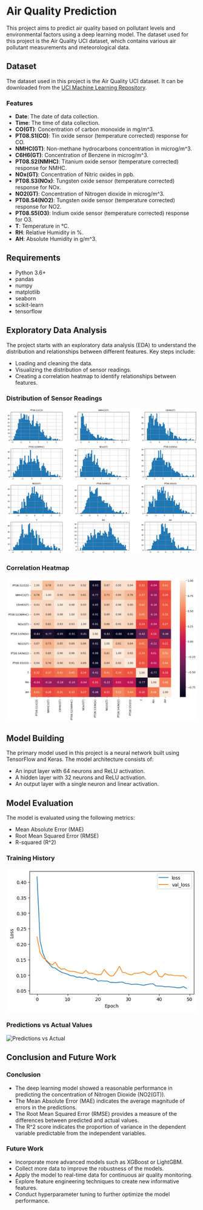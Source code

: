 # Air Quality Prediction

This project aims to predict air quality based on pollutant levels and environmental factors using a deep learning model. The dataset used for this project is the Air Quality UCI dataset, which contains various air pollutant measurements and meteorological data.

## Dataset
The dataset used in this project is the Air Quality UCI dataset. It can be downloaded from the [UCI Machine Learning Repository](https://archive.ics.uci.edu/ml/machine-learning-databases/00360/AirQualityUCI.zip).

### Features
- **Date**: The date of data collection.
- **Time**: The time of data collection.
- **CO(GT)**: Concentration of carbon monoxide in mg/m^3.
- **PT08.S1(CO)**: Tin oxide sensor (temperature corrected) response for CO.
- **NMHC(GT)**: Non-methane hydrocarbons concentration in microg/m^3.
- **C6H6(GT)**: Concentration of Benzene in microg/m^3.
- **PT08.S2(NMHC)**: Titanium oxide sensor (temperature corrected) response for NMHC.
- **NOx(GT)**: Concentration of Nitric oxides in ppb.
- **PT08.S3(NOx)**: Tungsten oxide sensor (temperature corrected) response for NOx.
- **NO2(GT)**: Concentration of Nitrogen dioxide in microg/m^3.
- **PT08.S4(NO2)**: Tungsten oxide sensor (temperature corrected) response for NO2.
- **PT08.S5(O3)**: Indium oxide sensor (temperature corrected) response for O3.
- **T**: Temperature in °C.
- **RH**: Relative Humidity in %.
- **AH**: Absolute Humidity in g/m^3.

## Requirements
- Python 3.6+
- pandas
- numpy
- matplotlib
- seaborn
- scikit-learn
- tensorflow

## Exploratory Data Analysis
The project starts with an exploratory data analysis (EDA) to understand the distribution and relationships between different features. Key steps include:
- Loading and cleaning the data.
- Visualizing the distribution of sensor readings.
- Creating a correlation heatmap to identify relationships between features.

### Distribution of Sensor Readings
![Distribution](images/distribution.png)

### Correlation Heatmap
![Heatmap](images/heatmap.png)

## Model Building
The primary model used in this project is a neural network built using TensorFlow and Keras. The model architecture consists of:
- An input layer with 64 neurons and ReLU activation.
- A hidden layer with 32 neurons and ReLU activation.
- An output layer with a single neuron and linear activation.

## Model Evaluation
The model is evaluated using the following metrics:
- Mean Absolute Error (MAE)
- Root Mean Squared Error (RMSE)
- R-squared (R^2)

### Training History
![Training History](images/training_history.png)

### Predictions vs Actual Values
![Predictions vs Actual](images/predictions_vs_actual.png)

## Conclusion and Future Work
### Conclusion
- The deep learning model showed a reasonable performance in predicting the concentration of Nitrogen Dioxide (NO2(GT)).
- The Mean Absolute Error (MAE) indicates the average magnitude of errors in the predictions.
- The Root Mean Squared Error (RMSE) provides a measure of the differences between predicted and actual values.
- The R^2 score indicates the proportion of variance in the dependent variable predictable from the independent variables.

### Future Work
- Incorporate more advanced models such as XGBoost or LightGBM.
- Collect more data to improve the robustness of the models.
- Apply the model to real-time data for continuous air quality monitoring.
- Explore feature engineering techniques to create new informative features.
- Conduct hyperparameter tuning to further optimize the model performance.
